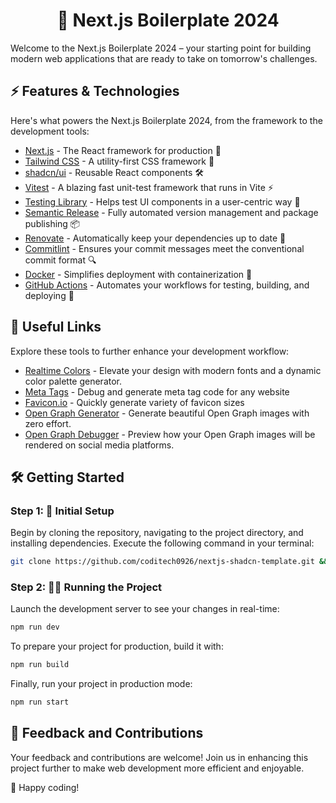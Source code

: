 <h1 align="center">
 🚀 Next.js Boilerplate 2024
</h1>

Welcome to the Next.js Boilerplate 2024 – your starting point for building modern web applications that are ready to take on tomorrow's challenges.

## ⚡ Features & Technologies

Here's what powers the Next.js Boilerplate 2024, from the framework to the development tools:

- [Next.js](https://www.nextjs.org/) - The React framework for production 🚀
- [Tailwind CSS](https://tailwindcss.com/) - A utility-first CSS framework 🎨
- [shadcn/ui](https://ui.shadcn.com/) - Reusable React components 🛠
- [Vitest](https://vitest.dev/) - A blazing fast unit-test framework that runs in Vite ⚡
- [Testing Library](https://testing-library.com/) - Helps test UI components in a user-centric way 🧪
- [Semantic Release](https://semantic-release.gitbook.io/semantic-release/) - Fully automated version management and package publishing 📦
- [Renovate](https://www.whitesourcesoftware.com/free-developer-tools/renovate/) - Automatically keep your dependencies up to date 🔄
- [Commitlint](https://commitlint.js.org/) - Ensures your commit messages meet the conventional commit format 🔍
- [Docker](https://www.docker.com/) - Simplifies deployment with containerization 🐳
- [GitHub Actions](https://github.com/features/actions) - Automates your workflows for testing, building, and deploying 🚀

## 🌟 Useful Links

Explore these tools to further enhance your development workflow:

- [Realtime Colors](https://www.realtimecolors.com) - Elevate your design with modern fonts and a dynamic color palette generator.
- [Meta Tags](https://metatags.io) - Debug and generate meta tag code for any website
- [Favicon.io](https://favicon.io/favicon-converter/) - Quickly generate variety of favicon sizes
- [Open Graph Generator](https://imgsrc.io/) - Generate beautiful Open Graph images with zero effort.
- [Open Graph Debugger](https://imgsrc.io/tools/open-graph-debugger) - Preview how your Open Graph images will be rendered on social media platforms.

## 🛠️ Getting Started

### Step 1: 🚀 Initial Setup

Begin by cloning the repository, navigating to the project directory, and installing dependencies. Execute the following command in your terminal:

```bash
git clone https://github.com/coditech0926/nextjs-shadcn-template.git && cd nextjs-shadcn-template && npm ci
```

### Step 2: 🏃‍♂️ Running the Project

Launch the development server to see your changes in real-time:

```bash
npm run dev
```

To prepare your project for production, build it with:

```bash
npm run build
```

Finally, run your project in production mode:

```bash
npm run start
```

## 🤝 Feedback and Contributions

Your feedback and contributions are welcome! Join us in enhancing this project further to make web development more efficient and enjoyable.

🎉 Happy coding!
